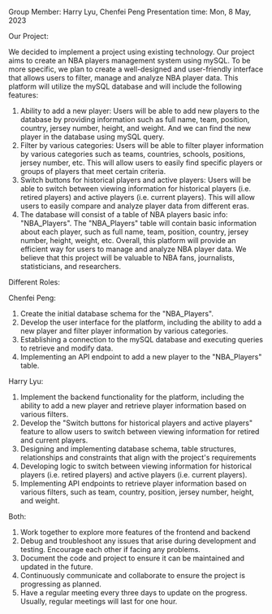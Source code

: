 Group Member: Harry Lyu, Chenfei Peng
Presentation time: Mon, 8 May, 2023

Our Project:

We decided to implement a project using existing technology. Our project aims to create an NBA players management system using mySQL. To be more specific, we plan to create a well-designed and user-friendly interface that allows users to filter, manage and analyze NBA player data. This platform will utilize the mySQL database and will include the following features:

1. Ability to add a new player: Users will be able to add new players to the database by providing information such as full name, team, position, country, jersey number, height, and weight. And we can find the new player in the database using mySQL query.
2. Filter by various categories: Users will be able to filter player information by various categories such as teams, countries, schools, positions, jersey number, etc. This will allow users to easily find specific players or groups of players that meet certain criteria.
3. Switch buttons for historical players and active players: Users will be able to switch between viewing information for historical players (i.e. retired players) and active players (i.e. current players). This will allow users to easily compare and analyze player data from different eras.
4. The database will consist of a table of NBA players basic info: "NBA_Players". The "NBA_Players" table will contain basic information about each player, such as full name, team, position, country, jersey number, height, weight, etc.
Overall, this platform will provide an efficient way for users to manage and analyze NBA player data. We believe that this project will be valuable to NBA fans, journalists, statisticians, and researchers.





Different Roles:

Chenfei Peng:
1. Create the initial database schema for the "NBA_Players".
2. Develop the user interface for the platform, including the ability to add a new player and filter player information by various categories.
3. Establishing a connection to the mySQL database and executing queries to retrieve and modify data.
4. Implementing an API endpoint to add a new player to the "NBA_Players" table.


Harry Lyu:
1. Implement the backend functionality for the platform, including the ability to add a new player and retrieve player information based on various filters.
2. Develop the "Switch buttons for historical players and active players" feature to allow users to switch between viewing information for retired and current players.
3. Designing and implementing database schema, table structures, relationships and constraints that align with the project's requirements
4. Developing logic to switch between viewing information for historical players (i.e. retired players) and active players (i.e. current players).
5. Implementing API endpoints to retrieve player information based on various filters, such as team, country, position, jersey number, 
height, and weight.

Both:
1. Work together to explore more features of the frontend and backend
2. Debug and troubleshoot any issues that arise during development and testing. Encourage each other if facing any problems. 
3. Document the code and project to ensure it can be maintained and updated in the future.
4. Continuously communicate and collaborate to ensure the project is progressing as planned.
5. Have a regular meeting every three days to update on the progress. Usually, regular meetings will last for one hour. 



